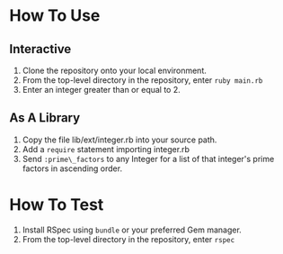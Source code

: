 # How To Use

## Interactive

1.  Clone the repository onto your local environment.
2.  From the top-level directory in the repository, enter ``ruby main.rb``
3.  Enter an integer greater than or equal to 2.

## As A Library

1.  Copy the file lib/ext/integer.rb into your source path.
2.  Add a ``require`` statement importing integer.rb
3.  Send ``:prime\_factors`` to any Integer for a list of that integer's prime
    factors in ascending order.

# How To Test

1.  Install RSpec using ``bundle`` or your preferred Gem manager.
2.  From the top-level directory in the repository, enter ``rspec``
